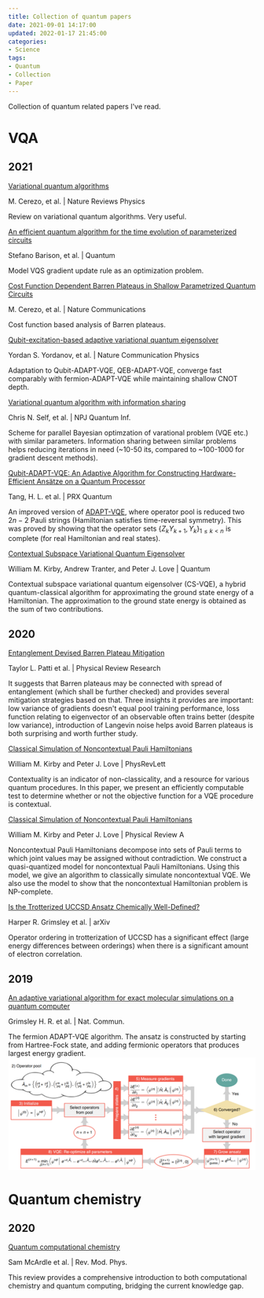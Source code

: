 ```yaml
---
title: Collection of quantum papers
date: 2021-09-01 14:17:00
updated: 2022-01-17 21:45:00
categories:
- Science
tags:
- Quantum
- Collection
- Paper
---
```


Collection of quantum related papers I've read.

<!-- more -->

# VQA

## 2021

[Variational quantum algorithms](https://arxiv.org/abs/2012.09265)

M. Cerezo, et al. | Nature Reviews Physics

Review on variational quantum algorithms. Very useful.

[An efficient quantum algorithm for the time evolution of parameterized circuits](https://doi.org/10.22331/q-2021-07-28-512)

Stefano Barison, et al. | Quantum

Model VQS gradient update rule as an optimization problem.

[Cost Function Dependent Barren Plateaus in Shallow Parametrized Quantum Circuits](https://www.nature.com/articles/s41467-021-21728-w)

M. Cerezo, et al. | Nature Communications

Cost function based analysis of Barren plateaus.

[Qubit-excitation-based adaptive variational quantum eigensolver](https://www.nature.com/articles/s42005-021-00730-0)

Yordan S. Yordanov, et al. | Nature Communication Physics

Adaptation to Qubit-ADAPT-VQE, QEB-ADAPT-VQE, converge fast comparably with fermion-ADAPT-VQE while maintaining shallow CNOT depth.

[Variational quantum algorithm with information sharing](https://doi.org/10.1038/s41534-021-00452-9)

Chris N. Self, et al. | NPJ Quantum Inf.

Scheme for parallel Bayesian optimzation of varational problem (VQE etc.) with similar parameters. Information sharing between similar problems helps reducing iterations in need (~10-50 its, compared to ~100-1000 for gradient descent methods).

[Qubit-ADAPT-VQE: An Adaptive Algorithm for Constructing Hardware-Efficient Ansätze on a Quantum Processor](https://journals.aps.org/prxquantum/abstract/10.1103/PRXQuantum.2.020310)

Tang, H. L. et al. | PRX Quantum

An improved version of [ADAPT-VQE](https://www.nature.com/articles/s41467-019-10988-2), where operator pool is reduced two $2n-2$ Pauli strings (Hamiltonian satisfies time-reversal symmetry). This was proved by showing that the operator sets $\{Z_kY_{k+1},Y_k\}_{1\leq k<n}$ is complete (for real Hamiltonian and real states).

[Contextual Subspace Variational Quantum Eigensolver](https://quantum-journal.org/papers/q-2021-05-14-456/)

William M. Kirby, Andrew Tranter, and Peter J. Love | Quantum

Contextual subspace variational quantum eigensolver (CS-VQE), a hybrid quantum-classical algorithm for approximating the ground state energy of a Hamiltonian. The approximation to the ground state energy is obtained as the sum of two contributions.

## 2020

[Entanglement Devised Barren Plateau Mitigation](https://journals.aps.org/prresearch/abstract/10.1103/PhysRevResearch.3.033090)

Taylor L. Patti et al. | Physical Review Research

It suggests that Barren plateaus may be connected with spread of entanglement (which shall be further checked) and provides several mitigation strategies based on that. Three insights it provides are important: low variance of gradients doesn't equal pool training performance, loss function relating to eigenvector of an observable often trains better (despite low variance), introduction of Langevin noise helps avoid Barren plateaus is both surprising and worth further study.

[Classical Simulation of Noncontextual Pauli Hamiltonians](https://journals.aps.org/prl/abstract/10.1103/PhysRevLett.123.200501)

William M. Kirby and Peter J. Love | PhysRevLett

Contextuality is an indicator of non-classicality, and a resource for various quantum procedures. In this paper, we present an efficiently computable test to determine whether or not the objective function for a VQE procedure is contextual.

[Classical Simulation of Noncontextual Pauli Hamiltonians](https://doi.org/10.1103/PhysRevA.102.032418)

William M. Kirby and Peter J. Love | Physical Review A

Noncontextual Pauli Hamiltonians decompose into sets of Pauli terms to which joint values may be assigned without contradiction. We construct a quasi-quantized model for noncontextual Pauli Hamiltonians. Using this model, we give an algorithm to classically simulate noncontextual VQE. We also use the model to show that the noncontextual Hamiltonian problem is NP-complete.

[Is the Trotterized UCCSD Ansatz Chemically Well-Defined?](https://arxiv.org/abs/1910.10329)

Harper R. Grimsley et al. | arXiv

Operator ordering in trotterization of UCCSD has a significant effect (large energy differences between orderings) when there is a significant
amount of electron correlation.

## 2019

[An adaptive variational algorithm for exact molecular simulations on a quantum computer](https://www.nature.com/articles/s41467-019-10988-2)

Grimsley H. R. et al. | Nat. Commun.

The fermion ADAPT-VQE algorithm. The ansatz is constructed by starting from Hartree-Fock state, and adding fermionic operators that produces largest energy gradient.![adapt-vqe](/attach/71ldl.png)

# Quantum chemistry

## 2020
[Quantum computational chemistry](https://journals.aps.org/rmp/abstract/10.1103/RevModPhys.92.015003)

Sam McArdle et al. | Rev. Mod. Phys.

This review provides a comprehensive introduction to both computational chemistry and quantum computing, bridging the current knowledge gap.